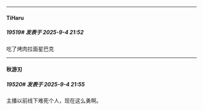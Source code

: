﻿
*****

####  TiHaru  
##### 19519#       发表于 2025-9-4 21:52

吃了烤肉拉面星巴克

*****

####  秋游刃  
##### 19520#       发表于 2025-9-4 21:55

主播以前线下难死个人，现在这么勇啊。

